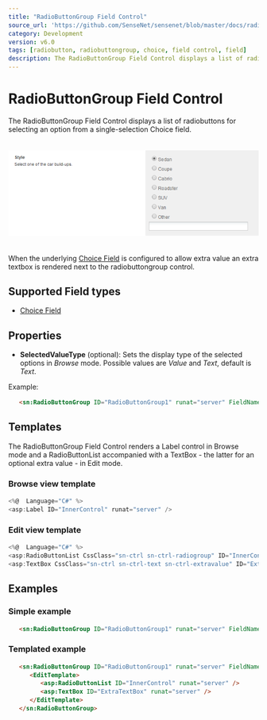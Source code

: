 ```yaml
---
title: "RadioButtonGroup Field Control"
source_url: 'https://github.com/SenseNet/sensenet/blob/master/docs/radiobuttongroup-fieldcontrol.md'
category: Development
version: v6.0
tags: [radiobutton, radiobuttongroup, choice, field control, field]
description: The RadioButtonGroup Field Control displays a list of radiobuttons for selecting an option from a single-selection Choice field.
---
```


# RadioButtonGroup Field Control

The RadioButtonGroup Field Control displays a list of radiobuttons for selecting an option from a single-selection Choice field.

<img src="https://raw.githubusercontent.com/SenseNet/sensenet/master/docs/images/Radiobuttongroup.png" style="margin: 20px auto" />

When the underlying [Choice Field](/docs/choice-field.md) is configured to allow extra value an extra textbox is rendered next to the radiobuttongroup control.

## Supported Field types

- [Choice Field](/docs/choice-field.md)

## Properties

- **SelectedValueType** (optional): Sets the display type of the selected options in *Browse* mode. Possible values are *Value* and *Text*, default is *Text*.

Example:

```html
   <sn:RadioButtonGroup ID="RadioButtonGroup1" runat="server" FieldName="Style" SelectedValueType="Value" />
```

## Templates

The RadioButtonGroup Field Control renders a Label control in Browse mode and a RadioButtonList accompanied with a TextBox - the latter for an optional extra value - in Edit mode.

### Browse view template

```csharp
<%@  Language="C#" %>
<asp:Label ID="InnerControl" runat="server" />
```

### Edit view template

```csharp
<%@  Language="C#" %>
<asp:RadioButtonList CssClass="sn-ctrl sn-ctrl-radiogroup" ID="InnerControl" runat="server" />
<asp:TextBox CssClass="sn-ctrl sn-ctrl-text sn-ctrl-extravalue" ID="ExtraTextBox" runat="server" />
```

## Examples

### Simple example

```html
   <sn:RadioButtonGroup ID="RadioButtonGroup1" runat="server" FieldName="Style" />
```

### Templated example

```html
   <sn:RadioButtonGroup ID="RadioButtonGroup1" runat="server" FieldName="Style">
      <EditTemplate>
         <asp:RadioButtonList ID="InnerControl" runat="server" />
         <asp:TextBox ID="ExtraTextBox" runat="server" />
      </EditTemplate>
   </sn:RadioButtonGroup>
```